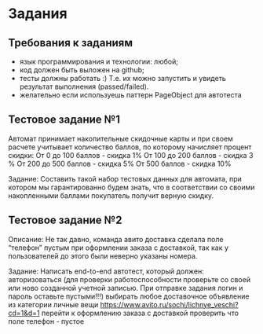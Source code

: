 # Задания

## Требования к заданиям
- язык программирования и технологии: любой;
- код должен быть выложен на github;
- тесты должны работать :) Т.е. их можно запустить и увидеть результат выполнения (passed/failed).
- желательно если используешь паттерн PageObject для автотеста


## Тестовое задание №1

   Автомат принимает накопительные скидочные карты и при своем расчете учитывает количество баллов, по которому начисляет процент скидки:
От 0 до 100 баллов - скидка 1%
От 100 до 200 баллов - скидка 3 %
От 200 до 500 баллов - скидка 5%
От 500 баллов -  скидка 10%

   Задание: Составить такой набор тестовых данных для автомата, при котором мы гарантированно будем знать, что в соответствии со своими накопленными баллами покупатель получит верную скидку.

## Тестовое задание №2
Описание:
Не так давно, команда авито доставка сделала поле “телефон” пустым при оформлении заказа с доставкой, так как у пользователей до этого были неверно указаны номера.

Задание:
Написать end-to-end автотест, который должен:
авторизоваться (для проверки работоспособности проверьте со своей или ново созданной учетной записью. При отправке задания логин и пароль оставьте пустыми!!!)
выбирать любое доставочное объявление из категории личные вещи https://www.avito.ru/sochi/lichnye_veschi?cd=1&d=1
перейти к оформлению заказа с доставкой
проверить что поле телефон - пустое


